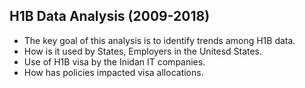 
## H1B Data Analysis (2009-2018)
- The key goal of this analysis is to identify trends among H1B data.
- How is it used by States, Employers in the Unitesd States.
- Use of H1B visa by the Inidan IT companies.
- How has policies impacted visa allocations.

